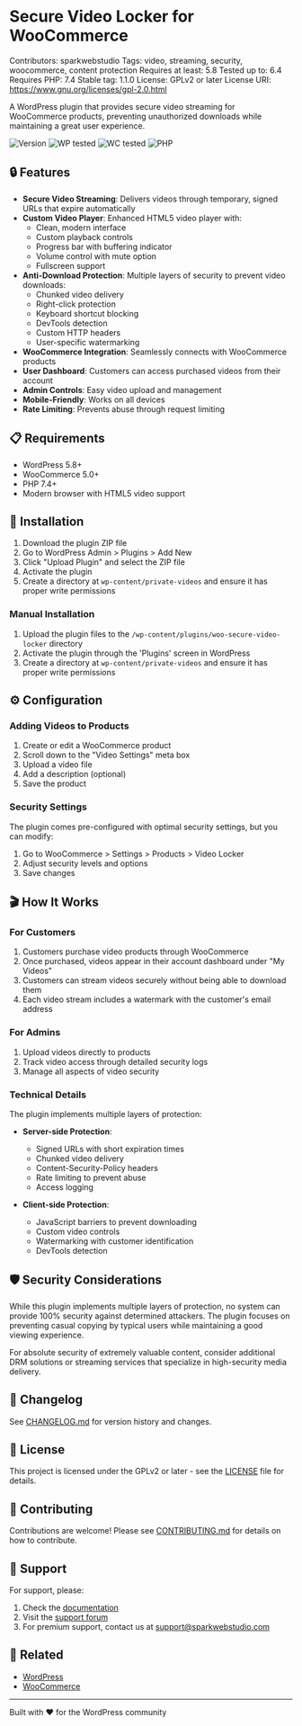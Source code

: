 # Secure Video Locker for WooCommerce

Contributors: sparkwebstudio
Tags: video, streaming, security, woocommerce, content protection
Requires at least: 5.8
Tested up to: 6.4
Requires PHP: 7.4
Stable tag: 1.1.0
License: GPLv2 or later
License URI: https://www.gnu.org/licenses/gpl-2.0.html

A WordPress plugin that provides secure video streaming for WooCommerce products, preventing unauthorized downloads while maintaining a great user experience.

![Version](https://img.shields.io/badge/version-1.1.0-blue.svg)
![WP tested](https://img.shields.io/badge/WordPress-5.8+-green.svg)
![WC tested](https://img.shields.io/badge/WooCommerce-5.0+-purple.svg)
![PHP](https://img.shields.io/badge/PHP-7.4+-orange.svg)

## 🔒 Features

- **Secure Video Streaming**: Delivers videos through temporary, signed URLs that expire automatically
- **Custom Video Player**: Enhanced HTML5 video player with:
  - Clean, modern interface
  - Custom playback controls
  - Progress bar with buffering indicator
  - Volume control with mute option
  - Fullscreen support
- **Anti-Download Protection**: Multiple layers of security to prevent video downloads:
  - Chunked video delivery
  - Right-click protection
  - Keyboard shortcut blocking
  - DevTools detection
  - Custom HTTP headers
  - User-specific watermarking
- **WooCommerce Integration**: Seamlessly connects with WooCommerce products
- **User Dashboard**: Customers can access purchased videos from their account
- **Admin Controls**: Easy video upload and management
- **Mobile-Friendly**: Works on all devices
- **Rate Limiting**: Prevents abuse through request limiting

## 📋 Requirements

- WordPress 5.8+
- WooCommerce 5.0+
- PHP 7.4+
- Modern browser with HTML5 video support

## 🚀 Installation

1. Download the plugin ZIP file
2. Go to WordPress Admin > Plugins > Add New
3. Click "Upload Plugin" and select the ZIP file
4. Activate the plugin
5. Create a directory at `wp-content/private-videos` and ensure it has proper write permissions

### Manual Installation

1. Upload the plugin files to the `/wp-content/plugins/woo-secure-video-locker` directory
2. Activate the plugin through the 'Plugins' screen in WordPress
3. Create a directory at `wp-content/private-videos` and ensure it has proper write permissions

## ⚙️ Configuration

### Adding Videos to Products

1. Create or edit a WooCommerce product
2. Scroll down to the "Video Settings" meta box
3. Upload a video file
4. Add a description (optional)
5. Save the product

### Security Settings

The plugin comes pre-configured with optimal security settings, but you can modify:

1. Go to WooCommerce > Settings > Products > Video Locker
2. Adjust security levels and options
3. Save changes

## 🎬 How It Works

### For Customers

1. Customers purchase video products through WooCommerce
2. Once purchased, videos appear in their account dashboard under "My Videos"
3. Customers can stream videos securely without being able to download them
4. Each video stream includes a watermark with the customer's email address

### For Admins

1. Upload videos directly to products
2. Track video access through detailed security logs
3. Manage all aspects of video security

### Technical Details

The plugin implements multiple layers of protection:

- **Server-side Protection**:
  - Signed URLs with short expiration times
  - Chunked video delivery
  - Content-Security-Policy headers
  - Rate limiting to prevent abuse
  - Access logging

- **Client-side Protection**:
  - JavaScript barriers to prevent downloading
  - Custom video controls
  - Watermarking with customer identification
  - DevTools detection

## 🛡️ Security Considerations

While this plugin implements multiple layers of protection, no system can provide 100% security against determined attackers. The plugin focuses on preventing casual copying by typical users while maintaining a good viewing experience.

For absolute security of extremely valuable content, consider additional DRM solutions or streaming services that specialize in high-security media delivery.

## 📝 Changelog

See [CHANGELOG.md](CHANGELOG.md) for version history and changes.

## 📜 License

This project is licensed under the GPLv2 or later - see the [LICENSE](LICENSE) file for details.

## 👥 Contributing

Contributions are welcome! Please see [CONTRIBUTING.md](CONTRIBUTING.md) for details on how to contribute.

## 🤝 Support

For support, please:

1. Check the [documentation](https://sparkwebstudio.com/woo-secure-video-locker-docs)
2. Visit the [support forum](https://wordpress.org/support/plugin/woo-secure-video-locker/)
3. For premium support, contact us at support@sparkwebstudio.com

## 🔗 Related

- [WordPress](https://wordpress.org/)
- [WooCommerce](https://woocommerce.com/)

---

Built with ❤️ for the WordPress community 
